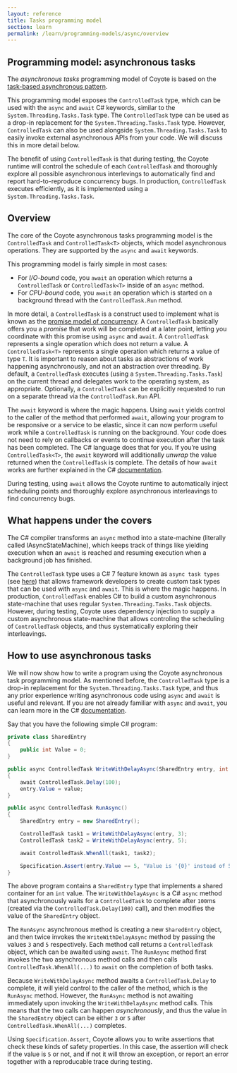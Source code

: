 ```yaml
---
layout: reference
title: Tasks programming model
section: learn
permalink: /learn/programming-models/async/overview
---
```


## Programming model: asynchronous tasks

The _asynchronous tasks_ programming model of Coyote is based on the [task-based asynchronous pattern](https://docs.microsoft.com/en-us/dotnet/standard/asynchronous-programming-patterns/task-based-asynchronous-pattern-tap).

This programming model exposes the `ControlledTask` type, which can be used with the `async` and `await` C# keywords, similar to the `System.Threading.Tasks.Task` type. The `ControlledTask` type can be used as a drop-in replacement for the `System.Threading.Tasks.Task` type. However, `ControlledTask` can also be used alongside `System.Threading.Tasks.Task` to easily invoke external asynchronous APIs from your code. We will discuss this in more detail below.

The benefit of using `ControlledTask` is that during testing, the Coyote runtime will control the schedule of each `ControlledTask` and thoroughly explore all possible asynchronous interlevings to automatically find and report hard-to-reproduce concurrency bugs. In production, `ControlledTask` executes efficiently, as it is implemented using a `System.Threading.Tasks.Task`.

## Overview

The core of the Coyote asynchronous tasks programming model is the `ControlledTask` and `ControlledTask<T>` objects, which model asynchronous operations. They are supported by the `async` and `await` keywords.

This programming model is fairly simple in most cases:
- For _I/O-bound_ code, you `await` an operation which returns a `ControlledTask` or `ControlledTask<T>` inside of an `async` method.
- For _CPU-bound_ code, you `await` an operation which is started on a background thread with the `ControlledTask.Run` method.

In more detail, a `ControlledTask` is a construct used to implement what is known as the [promise model of concurrency](https://en.wikipedia.org/wiki/Futures_and_promises). A `ControlledTask` basically offers you a _promise_ that work will be completed at a later point, letting you coordinate with this promise using `async` and `await`. A `ControlledTask` represents a single operation which does not return a value. A `ControlledTask<T>` represents a single operation which returns a value of type `T`. It is important to reason about tasks as abstractions of work happening asynchronously, and not an abstraction over threading. By default, a `ControlledTask` executes (using a `System.Threading.Tasks.Task`) on the current thread and delegates work to the operating system, as appropriate. Optionally, a `ControlledTask` can be explicitly requested to run on a separate thread via the `ControlledTask.Run` API.

The `await` keyword is where the magic happens. Using `await` yields control to the caller of the method that performed `await`, allowing your program to be responsive or a service to be elastic, since it can now perform useful work while a `ControlledTask` is running on the background. Your code does not need to rely on callbacks or events to continue execution after the task has been completed. The C# language does that for you. If you’re using `ControlledTask<T>`, the `await` keyword will additionally _unwrap_ the value returned when the `ControlledTask` is complete. The details of how `await` works are further explained in the C# [documentation](https://docs.microsoft.com/en-us/dotnet/standard/asynchronous-programming-patterns/task-based-asynchronous-pattern-tap).

During testing, using `await` allows the Coyote runtime to automatically inject scheduling points and thoroughly explore asynchronous interleavings to find concurrency bugs.

## What happens under the covers

The C# compiler transforms an `async` method into a state-machine (literally called IAsyncStateMachine), which keeps track of things like yielding execution when an `await` is reached and resuming execution when a background job has finished.

The `ControlledTask` type uses a C# 7 feature known as `async task types` (see [here](https://github.com/dotnet/roslyn/blob/master/docs/features/task-types.md)) that allows framework developers to create custom task types that can be used with `async` and `await`. This is where the magic happens. In production, `ControlledTask` enables C# to build a custom asynchronous state-machine that uses regular `System.Threading.Tasks.Task` objects. However, during testing, Coyote uses dependency injection to supply a custom asynchronous state-machine that allows controling the scheduling of `ControlledTask` objects, and thus systematically exploring their interleavings.

## How to use asynchronous tasks

We will now show how to write a program using the Coyote asynchronous task programming model. As mentioned before, the `ControlledTask` type is a drop-in replacement for the `System.Threading.Tasks.Task` type, and thus any prior experience writing asynchronous code using `async` and `await` is useful and relevant. If you are not already familiar with `async` and `await`, you can learn more in the C# [documentation](https://docs.microsoft.com/en-us/dotnet/standard/async-in-depth).

Say that you have the following simple C# program:
```c#
private class SharedEntry
{
    public int Value = 0;
}

public async ControlledTask WriteWithDelayAsync(SharedEntry entry, int value)
{
    await ControlledTask.Delay(100);
    entry.Value = value;
}

public async ControlledTask RunAsync()
{
    SharedEntry entry = new SharedEntry();

    ControlledTask task1 = WriteWithDelayAsync(entry, 3);
    ControlledTask task2 = WriteWithDelayAsync(entry, 5);

    await ControlledTask.WhenAll(task1, task2);

    Specification.Assert(entry.Value == 5, "Value is '{0}' instead of 5.", entry.Value);
}
```

The above program contains a `SharedEntry` type that implements a shared container for an `int` value. The `WriteWithDelayAsync` is a C# `async` method that asynchronously waits for a `ControlledTask` to complete after `100`ms (created via the `ControlledTask.Delay(100)` call), and then modifies the value of the `SharedEntry` object.

The `RunAsync` asynchronous method is creating a new `SharedEntry` object, and then twice invokes the `WriteWithDelayAsync` method by passing the values `3` and `5` respectively. Each method call returns a `ControlledTask` object, which can be awaited using `await`. The `RunAsync` method first invokes the two asynchronous method calls and then calls `ControlledTask.WhenAll(...)` to `await` on the completion of both tasks.

Because `WriteWithDelayAsync` method awaits a `ControlledTask.Delay` to complete, it will yield control to the caller of the method, which is the `RunAsync` method. However, the `RunAsync` method is not awaiting immediately upon invoking the `WriteWithDelayAsync` method calls. This means that the two calls can happen _asynchronously_, and thus the value in the `SharedEntry` object can be either `3` or `5` after `ControlledTask.WhenAll(...)` completes.

Using `Specification.Assert`, Coyote allows you to write assertions that check these kinds of safety properties. In this case, the assertion will check if the value is `5` or not, and if not it will throw an exception, or report an error together with a reproducable trace during testing.
